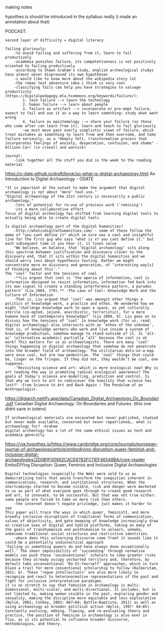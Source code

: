 making notes

hypothes.is should be introduced in the syllabus really (i made an annotation about that)

PODCAST:

    second layer of difficulty = digital literacy

    failing gloriously:
        -to avoid failing and suffering from it, learn to fail productively
        -academia punishes failure, its competetiveness is not positively oriented to failing productively
        -according to Shawn Graham's study, english archeological studys have almost never disprooved its own hypotheses
        -i would like to know more about the wikipedia story lol
        -the roman text adventure idea i think is very cool
        -classifying fails can help you have strategies to salvage productivity (https://digitalpedagogy.mla.hcommons.org/keywords/failure/):
            1. tech failure --> learn the technology
            2. human failure --> learn about people
            3. failure as artifact --> incorporate or pre-empt failure, expect to fail and use it as a way to learn something: study what went wrong
            4. failure as epistemology --> share your failure (so those who come after can learn from it), learn and teach to fail gloriously
            -we must move past overly simplistic views of failure, which treat mistakes as something to learn from and then overcome, and take failure seriously, as a "deeply felt, transformative process that incorporates feelings of anxiety, desperation, confusion, and shame" - Allison Carr (in croxall and warnick)
        
    Journal:
        -link together all the stuff you did in the week to the reading material

https://o-date.github.io/draft/book/so-what-is-digital-archaeology.html
An Introduction to Digital Archaeology - ODATE

    "It is important at the outset to make the argument that digital archaeology is not about ‘mere’ tool use."
    "Digital archaeology of the 21st century is necessarily a public archaeology."
        -lots of potential for re-use of previous work ('remixing')
        -its a more collaborative effort
    focus of digital archeology has shifted from learning digital tools to actually being able to create digital tools
    
    Is digital archaeology part of the digital humanities?
        -http://whatisdigitalhumanities.com/ - some of these follow the meme of "you cant define it" which im sure was a cool and insightful line for the first guy who says "what is x? you cant define it." but each subsequent time it you hear it, it loses value
        "We believe, on balance, that ‘digital archaeology’ sits along this spectrum between justification and discovery closer to the discovery end, that it sits within the digital humanities and we should worry less about hypothesis testing. Rather we might concentrate more on discovery and generation, of ‘interesting way[s] of thinking about this’."
    The ‘cool’ factor and the tensions of cool
        -**Liu argues that cool is ‘the aporia of information… cool is information designed to resist information… information fed back into its own signal to create a standing interference pattern, a paradox pattern’ (Liu 2004, 179).** -The Laws of Cool: Knowledge Work and the Culture of Information
        -That is, Liu argued that ‘cool’ was amongst other things a politics of knowledge work, a practice and ethos. He wondered how we might ‘challenge knowledge work to open a space, as yet culturally sterile (co-opted, jejune, anarchistic, terroristic), for a more humane hack of contemporary knowledge?’ (Liu 2004, 9). Liu goes on to discuss how the tensions of ‘cool’ in knowledge work (for us, read: digital archaeology) also intersects with an ‘ethos of the unknown’, that is, of knowledge workers who work and live inside a system of knowledge production, somehow manage to stand outside of it. Is ‘alt-ac’ (alternative academic) partially ‘alt’ because the cool is at work? This matters for us as archaeologists. There are many ‘cool’ things happening in digital archaeology that somehow do not penetrate into the broader field of archaeology. The utilitarian dots-on-a-map were once cool, but are now pedestrian. The ‘cool’ things that could be, linger on the fringes. If they did not, they wouldn’t be cool, one supposes.
        -"Revisiting science and art: which is more ecological now? Why is art leading the way in promoting radical ecological awareness? The goals of today’s science are modelling, prediction and control. Is that why we turn to art to rediscover the humility that science has lost?" -From Science to Art and Back Again : The Pendulum of an Anthropologist.

https://digiarch.netlify.app/data/Canadian_Digital_Archaeology_On_Boundari.pdf
Canadian Digital Archaeology: On Boundaries and Futures. (this one didnt save in zotero)

    If archaeological materials are excavated but never published, studied but never made available, conserved but never repatriated…. what is archaeology for? -Graham
    digital archeology has a lot of the same ethical issues as tech and academia generally

https://via.hypothes.is/https://www.cambridge.org/core/journals/european-journal-of-archaeology/article/embodiying-disruption-queer-feminist-and-inclusive-digital-archaeologies/2D0B1F0D892CACE6782FC11EF46548BA/core-reader
EmboDIYing Disruption: Queer, Feminist and Inclusive Digital Archaeologies

    Digital technologies (especially the Web) were sold to us as democratizing tools that would transform the inequities inherent in communications, research, and institutional structures. When the shortcomings started to become visible, risk and danger were marketed to us as part of what everyone goes through to create good research and art, to innovate, to be successful. But that was not true either: some people are forced to take on more risk than others. 
        -the internet doesn't negate privledge, just makes it harder to see
    This paper will trace the ways in which queer, feminist1, and more broadly inclusive disruptions of traditional forms of communication, values of objectivity, and gate-keeping of knowledge increasingly draw on creative uses of digital and hybrid platforms, taking on many of the goals of transhumanism and posthumanism to unlearn, unmake, unbecome traditional social structures and restrictive identities.
        -where does this unlearning discourse come from? it sounds like it could be a potentially undialectical approach
    ‘Failing is something queers do and have always done exceptionally well.’ The sheer impossibility of ‘succeeding’ through normative models can push these ‘unconventional’ scholars to take greater risks because they already occupy uncharted territory and, therefore, by default take unconventional ‘Do-It-Yourself’ approaches, which in turn blaze a trail for more conventional scholarship to follow (Halberstam, 2011: 6). These ‘rogue intellectuals’ are also more likely to recognize and react to heteronormative representations of the past and fight for inclusive interpretative paradigms.
    it is no stretch to say that feminism in archaeology is multi-dimensional, multi-scalar, and multi-directional. It includes, but is not limited to, making women visible in the past, exploring gender and sexuality, making the discipline more equitable and less exploitative (Wylie, 2001; Conkey, 2003: 867–68; Battle-Baptiste, 2011) as well as using archaeology as broader political action (Wylie, 1997: 84–85). Constantly evolving, ebbing, flowing, and re-evaluating theory and practice, the position of feminism in archaeology is also ever in flux, as is its potential to influence broader discourse, methodologies, and theory.
    



